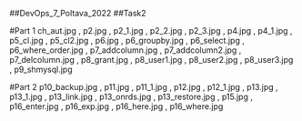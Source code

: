 ##DevOps_7_Poltava_2022
##Task2



#Part 1
ch_aut.jpg , p2.jpg , p2_1.jpg , p2_2.jpg , p2_3.jpg , p4.jpg , p4_1.jpg , p5_cl.jpg , p5_cl2.jpg , p6.jpg , p6_groupby.jpg , p6_select.jpg , p6_where_order.jpg , p7_addcolumn.jpg , p7_addcolumn2.jpg , p7_delcolumn.jpg , p8_grant.jpg , p8_user1.jpg , p8_user2.jpg , p8_user3.jpg , p9_shmysql.jpg

#Part 2
p10_backup.jpg , p11.jpg , p11_1.jpg , p12.jpg ,  p12_1.jpg , p13.jpg , 
p13_1.jpg , p13_link.jpg , p13_onrds.jpg , p13_restore.jpg , p15.jpg , p16_enter.jpg , p16_exp.jpg , p16_here.jpg , p16_where.jpg

